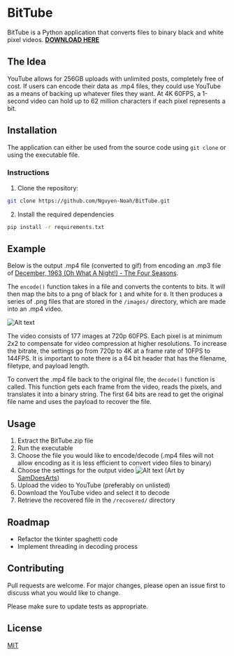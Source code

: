 # BitTube

BitTube is a Python application that converts files to binary black and white pixel videos. [**DOWNLOAD HERE**](https://github.com/Nguyen-Noah/BitTube/blob/main/BitTube.rar)

## The Idea

YouTube allows for 256GB uploads with unlimited posts, completely free of cost. If users can encode their data as .mp4 files, they could use YouTube as a means of backing up whatever files they want. At 4K 60FPS, a 1-second video can hold up to 62 million characters if each pixel represents a bit. 

## Installation

The application can either be used from the source code using ```git clone``` or using the executable file.

### Instructions

1. Clone the repository:

```bash
git clone https://github.com/Nguyen-Noah/BitTube.git
```

2. Install the required dependencies

```bash
pip install -r requirements.txt
```

## Example

Below is the output .mp4 file (converted to gif) from encoding an .mp3 file of [December, 1963 (Oh What A Night!) - The Four Seasons](https://www.youtube.com/watch?v=mTUhnIY3oRM).

The `encode()` function takes in a file and converts the contents to bits. It will then map the bits to a png of black for ```1``` and white for ```0```. It then produces a series of .png files that are stored in the ```/images/``` directory, which are made into an .mp4 video.

![Alt text](https://github.com/Nguyen-Noah/BitTube/blob/main/example.gif)

The video consists of 177 images at 720p 60FPS. Each pixel is at minimum 2x2 to compensate for video compression at higher resolutions. To increase the bitrate, the settings go from 720p to 4K at a frame rate of 10FPS to 144FPS. It is important to note there is a 64 bit header that has the filename, filetype, and payload length.

To convert the .mp4 file back to the original file, the `decode()` function is called. This function gets each frame from the video, reads the pixels, and translates it into a binary string. The first 64 bits are read to get the original file name and uses the payload to recover the file.

## Usage

1. Extract the BitTube.zip file
2. Run the executable
3. Choose the file you would like to encode/decode (.mp4 files will not allow encoding as it is less efficient to convert video files to binary)
4. Choose the settings for the output video
![Alt text](https://github.com/Nguyen-Noah/BitTube/blob/main/image.png)
(Art by [SamDoesArts](https://www.youtube.com/@samdoesarts))
6. Upload the video to YouTube (preferably on unlisted)
7. Download the YouTube video and select it to decode
8. Retrieve the recovered file in the ```/recovered/``` directory

## Roadmap
- Refactor the tkinter spaghetti code
- Implement threading in decoding process

## Contributing

Pull requests are welcome. For major changes, please open an issue first
to discuss what you would like to change.

Please make sure to update tests as appropriate.

## License

[MIT](https://choosealicense.com/licenses/mit/)
